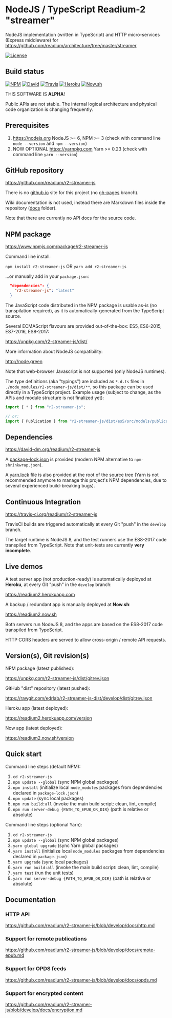 # NodeJS / TypeScript Readium-2 "streamer"

NodeJS implementation (written in TypeScript) and HTTP micro-services (Express middleware) for https://github.com/readium/architecture/tree/master/streamer

[![License](https://img.shields.io/badge/License-BSD%203--Clause-blue.svg)](/LICENSE)

## Build status

[![NPM](https://img.shields.io/npm/v/r2-streamer-js.svg)](https://www.npmjs.com/package/r2-streamer-js) [![David](https://david-dm.org/readium/r2-streamer-js/status.svg)](https://david-dm.org/readium/r2-streamer-js) [![Travis](https://travis-ci.org/readium/r2-streamer-js.svg?branch=develop)](https://travis-ci.org/readium/r2-streamer-js) [![Heroku](https://img.shields.io/badge/app-Heroku-blue.svg)](https://readium2.herokuapp.com) [![Now.sh](https://img.shields.io/badge/app-Now.sh-lightgrey.svg)](https://readium2.now.sh)

THIS SOFTWARE IS **ALPHA**!

Public APIs are not stable. The internal logical architecture and physical code organization is changing frequently.

## Prerequisites

1) https://nodejs.org NodeJS >= 6, NPM >= 3 (check with command line `node --version` and `npm --version`)
2) NOW OPTIONAL https://yarnpkg.com Yarn >= 0.23 (check with command line `yarn --version`)

## GitHub repository

https://github.com/readium/r2-streamer-js

There is no [github.io](https://readium.github.io/r2-streamer-js) site for this project (no [gh-pages](https://github.com/readium/r2-streamer-js/tree/gh-pages) branch).

Wiki documentation is not used, instead there are Markdown files inside the repository ([docs](https://github.com/readium/r2-streamer-js/tree/develop/docs) folder).

Note that there are currently no API docs for the source code.

## NPM package

https://www.npmjs.com/package/r2-streamer-js

Command line install:

`npm install r2-streamer-js`
OR
`yarn add r2-streamer-js`

...or manually add in your `package.json`:
```json
  "dependencies": {
    "r2-streamer-js": "latest"
  }
```

The JavaScript code distributed in the NPM package is usable as-is (no transpilation required), as it is automatically-generated from the TypeScript source.

Several ECMAScript flavours are provided out-of-the-box: ES5, ES6-2015, ES7-2016, ES8-2017:

https://unpkg.com/r2-streamer-js/dist/

More information about NodeJS compatibility:

http://node.green

Note that web-browser Javascript is not supported (only NodeJS runtimes).

 The type definitions (aka "typings") are included as `*.d.ts` files in `./node_modules/r2-streamer-js/dist/**`, so this package can be used directly in a TypeScript project. Example usage (subject to change, as the APIs and module structure is not finalized yet):

```javascript
import { * } from "r2-streamer-js";

// or:
import { Publication } from "r2-streamer-js/dist/es5/src/models/publication";
```

## Dependencies

https://david-dm.org/readium/r2-streamer-js

A [package-lock.json](https://github.com/readium/r2-streamer-js/blob/develop/package-lock.json) is provided (modern NPM alternative to `npm-shrinkwrap.json`).

A [yarn.lock](https://github.com/readium/r2-streamer-js/blob/develop/yarn.lock) file is also provided at the root of the source tree (Yarn is not recommended anymore to manage this project's NPM dependencies, due to several experienced build-breaking bugs).

## Continuous Integration

https://travis-ci.org/readium/r2-streamer-js

TravisCI builds are triggered automatically at every Git "push" in the `develop` branch.

The target runtime is NodeJS 8, and the test runners use the ES8-2017 code transpiled from TypeScript. Note that unit-tests are currently **very incomplete**.

## Live demos

A test server app (not production-ready) is automatically deployed at **Heroku**, at every Git "push" in the `develop` branch:

https://readium2.herokuapp.com

A backup / redundant app is manually deployed at **Now.sh**:

https://readium2.now.sh

Both servers run NodeJS 8, and the apps are based on the ES8-2017 code transpiled from TypeScript.

HTTP CORS headers are served to allow cross-origin / remote API requests.

## Version(s), Git revision(s)

NPM package (latest published):

https://unpkg.com/r2-streamer-js/dist/gitrev.json

GitHub "dist" repository (latest pushed):

https://rawgit.com/edrlab/r2-streamer-js-dist/develop/dist/gitrev.json

Heroku app (latest deployed):

https://readium2.herokuapp.com/version

Now app (latest deployed):

https://readium2.now.sh/version

## Quick start

Command line steps (default NPM):

1) `cd r2-streamer-js`
2) `npm update --global` (sync NPM global packages)
4) `npm install` (initialize local `node_modules` packages from dependencies declared in `package-lock.json`)
5) `npm update` (sync local packages)
6) `npm run build:all` (invoke the main build script: clean, lint, compile)
7) `npm run server-debug {PATH_TO_EPUB_OR_DIR}` (path is relative or absolute)

Command line steps (optional Yarn):

1) `cd r2-streamer-js`
2) `npm update --global` (sync NPM global packages)
3) `yarn global upgrade` (sync Yarn global packages)
4) `yarn install` (initialize local `node_modules` packages from dependencies declared in `package.json`)
5) `yarn upgrade` (sync local packages)
6) `yarn run build:all` (invoke the main build script: clean, lint, compile)
7) `yarn test` (run the unit tests)
8) `yarn run server-debug {PATH_TO_EPUB_OR_DIR}` (path is relative or absolute)

## Documentation

### HTTP API

https://github.com/readium/r2-streamer-js/blob/develop/docs/http.md

### Support for remote publications

https://github.com/readium/r2-streamer-js/blob/develop/docs/remote-epub.md

### Support for OPDS feeds

https://github.com/readium/r2-streamer-js/blob/develop/docs/opds.md

### Support for encrypted content

https://github.com/readium/r2-streamer-js/blob/develop/docs/encryption.md

